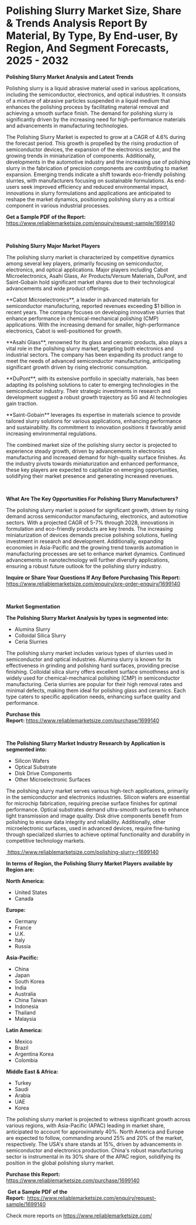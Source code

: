 <p><h1>Polishing Slurry Market Size, Share & Trends Analysis Report By Material, By Type, By End-user, By Region, And Segment Forecasts, 2025 - 2032</h1></p><p><strong>Polishing Slurry Market Analysis and Latest Trends</strong></p>
<p><p>Polishing slurry is a liquid abrasive material used in various applications, including the semiconductor, electronics, and optical industries. It consists of a mixture of abrasive particles suspended in a liquid medium that enhances the polishing process by facilitating material removal and achieving a smooth surface finish. The demand for polishing slurry is significantly driven by the increasing need for high-performance materials and advancements in manufacturing technologies.</p><p>The Polishing Slurry Market is expected to grow at a CAGR of 4.6% during the forecast period. This growth is propelled by the rising production of semiconductor devices, the expansion of the electronics sector, and the growing trends in miniaturization of components. Additionally, developments in the automotive industry and the increasing use of polishing slurry in the fabrication of precision components are contributing to market expansion. Emerging trends indicate a shift towards eco-friendly polishing slurries, with manufacturers focusing on sustainable formulations. As end-users seek improved efficiency and reduced environmental impact, innovations in slurry formulations and applications are anticipated to reshape the market dynamics, positioning polishing slurry as a critical component in various industrial processes.</p></p>
<p><strong>Get a Sample PDF of the Report:&nbsp;</strong> <a href="https://www.reliablemarketsize.com/enquiry/request-sample/1699140?utm_campaign=1845&utm_medium=2&utm_source=Github&utm_content=ia&utm_term=09012025&utm_id=polishing-slurry">https://www.reliablemarketsize.com/enquiry/request-sample/1699140</a></p>
<p>&nbsp;</p>
<p><strong>Polishing Slurry Major Market Players</strong></p>
<p><p>The polishing slurry market is characterized by competitive dynamics among several key players, primarily focusing on semiconductor, electronics, and optical applications. Major players including Cabot Microelectronics, Asahi Glass, Air Products/Versum Materials, DuPont, and Saint-Gobain hold significant market shares due to their technological advancements and wide product offerings.</p><p>**Cabot Microelectronics**, a leader in advanced materials for semiconductor manufacturing, reported revenues exceeding $1 billion in recent years. The company focuses on developing innovative slurries that enhance performance in chemical-mechanical polishing (CMP) applications. With the increasing demand for smaller, high-performance electronics, Cabot is well-positioned for growth.</p><p>**Asahi Glass**, renowned for its glass and ceramic products, also plays a vital role in the polishing slurry market, targeting both electronics and industrial sectors. The company has been expanding its product range to meet the needs of advanced semiconductor manufacturing, anticipating significant growth driven by rising electronic consumption.</p><p>**DuPont**, with its extensive portfolio in specialty materials, has been adapting its polishing solutions to cater to emerging technologies in the semiconductor industry. Their strategic investments in research and development suggest a robust growth trajectory as 5G and AI technologies gain traction.</p><p>**Saint-Gobain** leverages its expertise in materials science to provide tailored slurry solutions for various applications, enhancing performance and sustainability. Its commitment to innovation positions it favorably amid increasing environmental regulations.</p><p>The combined market size of the polishing slurry sector is projected to experience steady growth, driven by advancements in electronics manufacturing and increased demand for high-quality surface finishes. As the industry pivots towards miniaturization and enhanced performance, these key players are expected to capitalize on emerging opportunities, solidifying their market presence and generating increased revenues.</p></p>
<p>&nbsp;</p>
<p><strong>What Are The Key Opportunities For Polishing Slurry Manufacturers?</strong></p>
<p><p>The polishing slurry market is poised for significant growth, driven by rising demand across semiconductor manufacturing, electronics, and automotive sectors. With a projected CAGR of 5-7% through 2028, innovations in formulation and eco-friendly products are key trends. The increasing miniaturization of devices demands precise polishing solutions, fueling investment in research and development. Additionally, expanding economies in Asia-Pacific and the growing trend towards automation in manufacturing processes are set to enhance market dynamics. Continued advancements in nanotechnology will further diversify applications, ensuring a robust future outlook for the polishing slurry industry.</p></p>
<p><strong>Inquire or Share Your Questions If Any Before Purchasing This Report:</strong> <a href="https://www.reliablemarketsize.com/enquiry/pre-order-enquiry/1699140?utm_campaign=1845&utm_medium=2&utm_source=Github&utm_content=ia&utm_term=09012025&utm_id=polishing-slurry">https://www.reliablemarketsize.com/enquiry/pre-order-enquiry/1699140</a></p>
<p>&nbsp;</p>
<p><strong>Market Segmentation</strong></p>
<p><strong>The Polishing Slurry Market Analysis by types is segmented into:</strong></p>
<p><ul><li>Alumina Slurry</li><li>Colloidal Silica Slurry</li><li>Ceria Slurries</li></ul></p>
<p><p>The polishing slurry market includes various types of slurries used in semiconductor and optical industries. Alumina slurry is known for its effectiveness in grinding and polishing hard surfaces, providing precise finishing. Colloidal silica slurry offers excellent surface smoothness and is widely used for chemical-mechanical polishing (CMP) in semiconductor manufacturing. Ceria slurries are popular for their high removal rates and minimal defects, making them ideal for polishing glass and ceramics. Each type caters to specific application needs, enhancing surface quality and performance.</p></p>
<p><strong>Purchase this Report:&nbsp;</strong><a href="https://www.reliablemarketsize.com/purchase/1699140?utm_campaign=1845&utm_medium=2&utm_source=Github&utm_content=ia&utm_term=09012025&utm_id=polishing-slurry">https://www.reliablemarketsize.com/purchase/1699140</a></p>
<p>&nbsp;</p>
<p><strong>The Polishing Slurry Market Industry Research by Application is segmented into:</strong></p>
<p><ul><li>Silicon Wafers</li><li>Optical Substrate</li><li>Disk Drive Components</li><li>Other Microelectronic Surfaces</li></ul></p>
<p><p>The polishing slurry market serves various high-tech applications, primarily in the semiconductor and electronics industries. Silicon wafers are essential for microchip fabrication, requiring precise surface finishes for optimal performance. Optical substrates demand ultra-smooth surfaces to enhance light transmission and image quality. Disk drive components benefit from polishing to ensure data integrity and reliability. Additionally, other microelectronic surfaces, used in advanced devices, require fine-tuning through specialized slurries to achieve optimal functionality and durability in competitive technology markets.</p></p>
<p><a href="https://www.reliablemarketsize.com/polishing-slurry-r1699140?utm_campaign=1845&utm_medium=2&utm_source=Github&utm_content=ia&utm_term=09012025&utm_id=polishing-slurry">&nbsp;https://www.reliablemarketsize.com/polishing-slurry-r1699140</a></p>
<p><strong>In terms of Region, the Polishing Slurry Market Players available by Region are:</strong></p>
<p>
    <p> <strong> North America: </strong>
        <ul>
            <li>United States</li>
            <li>Canada</li>
        </ul>
        </p> 
    <p> <strong> Europe: </strong>
        <ul>
            <li>Germany</li>
            <li>France</li>
            <li>U.K.</li>
            <li>Italy</li>
            <li>Russia</li>
        </ul>
        </p> 
    <p> <strong> Asia-Pacific: </strong>
        <ul>
            <li>China</li>
            <li>Japan</li>
            <li>South Korea</li>
            <li>India</li>
            <li>Australia</li>
            <li>China Taiwan</li>
            <li>Indonesia</li>
            <li>Thailand</li>
            <li>Malaysia</li>
        </ul>
        </p> 
    <p> <strong> Latin America: </strong>
        <ul>
            <li>Mexico</li>
            <li>Brazil</li>
            <li>Argentina Korea</li>
            <li>Colombia</li>
        </ul>
        </p> 
    <p> <strong> Middle East & Africa: </strong>
        <ul>
            <li>Turkey</li>
            <li>Saudi</li>
            <li>Arabia</li>
            <li>UAE</li>
            <li>Korea</li>
        </ul>
    </p>
    </p>
<p><p>The polishing slurry market is projected to witness significant growth across various regions, with Asia-Pacific (APAC) leading in market share, anticipated to account for approximately 40%. North America and Europe are expected to follow, commanding around 25% and 20% of the market, respectively. The USA's share stands at 15%, driven by advancements in semiconductor and electronics production. China's robust manufacturing sector is instrumental in its 30% share of the APAC region, solidifying its position in the global polishing slurry market.</p></p>
<p><strong>Purchase this Report: </strong><a href="https://www.reliablemarketsize.com/purchase/1699140?utm_campaign=1845&utm_medium=2&utm_source=Github&utm_content=ia&utm_term=09012025&utm_id=polishing-slurry">https://www.reliablemarketsize.com/purchase/1699140</a></p>
<p>&nbsp;<strong>Get a Sample PDF of the Report:&nbsp;&nbsp;</strong><a href="https://www.reliablemarketsize.com/enquiry/request-sample/1699140?utm_campaign=1845&utm_medium=2&utm_source=Github&utm_content=ia&utm_term=09012025&utm_id=polishing-slurry">https://www.reliablemarketsize.com/enquiry/request-sample/1699140</a></p>
<p><strong></strong></p>
<p>Check more reports on <a href="https://www.reliablemarketsize.com/?utm_campaign=1845&utm_medium=2&utm_source=Github&utm_content=ia&utm_term=09012025&utm_id=polishing-slurry">https://www.reliablemarketsize.com/</a></p>